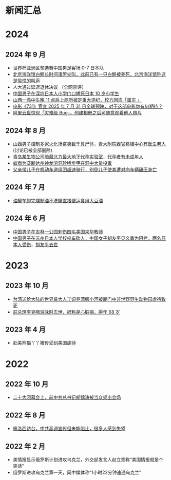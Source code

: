 # 新闻汇总

# 2024
## 2024 年 9 月
- 世界杯亚洲区预选赛中国男足客场 0-7 日本队
- [北京海洋馆白鲸长时间凄厉尖叫，此前已有一只白鲸被养死，北京海洋馆称这是愉悦的叫声](https://www.zhihu.com/question/666340522)
- 人大通过延迟退休决议 （全网禁评）
- [中国男子在深圳日本人小学门口捅死日本 10 岁小学生](https://www.zhihu.com/question/667566745)
- [山西一高中生晚 11 点后上厕所被定重大违纪，校方回应「属实 」](https://www.zhihu.com/question/667491692)
- [电影《731》官宣 2025 年 7 月 31 日全球预映，对于这部电影你有何期待？](https://www.zhihu.com/question/667471897)
- [阿里云盘惊现「灾难级 Bug」，创建相册之后可随意观看他人照片](https://www.zhihu.com/question/667213540)
## 2024 年 8 月
- [山西男子控制多家火化场盗卖数千具尸体](https://www.zhihu.com/question/663778150)，[青大附院器官移植中心有医生卷入](https://www.zhihu.com/question/663778150)  (讨论已被全部删除)
- [青岛某生物公司暗藏北方最大地下代孕实验室](https://www.zhihu.com/question/665407720)，[代孕者有未成年人](https://www.zhihu.com/question/666001729)
- [蚁商为垄断达州神龙溶洞珍稀步甲在洞中大量投毒](https://www.zhihu.com/question/664306989)
- [父亲带儿子在机动车道组团超速骑行，别倒儿子使其遭对向车辆碾压身亡](https://www.zhihu.com/question/664119260)
## 2024 年 7 月
- [油罐车卸完煤制油不洗罐直接装运食用大豆油](https://www.zhihu.com/question/660963326)
## 2024 年 6 月
- [中国男子在吉林一公园刺伤四名美国来华教师](https://www.zhihu.com/question/658642574)
- [中国男子在苏州日本人学校校车砍人，中国女子胡友平见义勇为阻拦，两名日本人受伤](https://www.zhihu.com/question/659837226)，[胡友平去世](https://www.zhihu.com/question/660151512)

# 2023
## 2023 年 10 月
- [台湾送给大陆的世界最大人工饲养湾鳄小河被厦门中非世野野生动物园虐待致死](https://www.zhihu.com/question/627903083)
- [前总理李克强游泳时去世，据称是心脏病，得年 68 岁](https://zh.wikipedia.org/zh-cn/%E6%9D%8E%E5%85%8B%E5%BC%BA%E4%B9%8B%E6%AD%BB)
## 2023 年 4 月
- 赴美熊猫丫丫被传受到美国虐待

# 2022
## 2022 年 10 月
- [二十大闭幕会上，前中共总书记胡锦涛被当众架出会场](https://zh.wikipedia.org/zh-cn/%E8%83%A1%E9%94%A6%E6%B6%9B%E4%BA%8C%E5%8D%81%E5%A4%A7%E7%A6%BB%E5%9C%BA%E4%BA%8B%E4%BB%B6)
## 2022 年 8 月
- [佩洛西访台，中共高调宣传但未能阻止，很多人感到失望](https://www.zhihu.com/question/546777792)
## 2022 年 2 月
- 美情报显示俄罗斯计划进攻乌克兰，外交部发言人赵立坚称“美国情报就是个笑话”
- 俄罗斯进攻乌克兰第一天，简中媒体称“1小时22分钟速通乌克兰”
